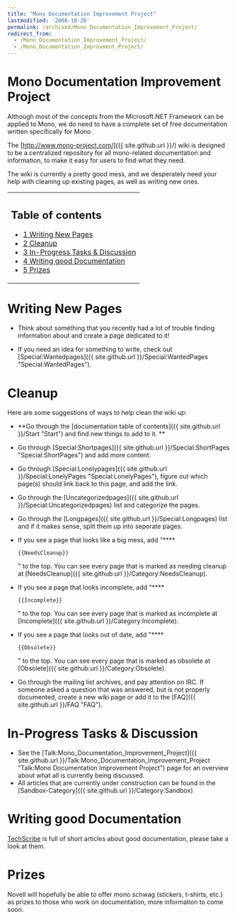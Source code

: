 ```yaml
---
title: "Mono Documentation Improvement Project"
lastmodified: '2008-10-20'
permalink: /archived/Mono_Documentation_Improvement_Project/
redirect_from:
  - /Mono_Documentation_Improvement_Project/
  - /Mono_Documentation_Improvment_Project/
---
```


Mono Documentation Improvement Project
======================================

 Although most of the concepts from the Microsoft.NET Framework can be applied to Mono, we do need to have a complete set of free documentation written specifically for Mono.

The [http://www.mono-project.com/]({{ site.github.url }}/) wiki is designed to be a centralized repository for all mono-related documentation and information, to make it easy for users to find what they need.

The wiki is currently a pretty good mess, and we desperately need your help with cleaning up existing pages, as well as writing new ones.

<table>
<col width="100%" />
<tbody>
<tr class="odd">
<td align="left"><h2>Table of contents</h2>
<ul>
<li><a href="#writing-new-pages">1 Writing New Pages</a></li>
<li><a href="#cleanup">2 Cleanup</a></li>
<li><a href="#in-progress-tasks--discussion">3 In-Progress Tasks &amp; Discussion</a></li>
<li><a href="#writing-good-documentation">4 Writing good Documentation</a></li>
<li><a href="#prizes">5 Prizes</a></li>
</ul></td>
</tr>
</tbody>
</table>

Writing New Pages
=================

-   Think about something that you recently had a lot of trouble finding information about and create a page dedicated to it!

-   If you need an idea for something to write, check out [Special:Wantedpages]({{ site.github.url }}/Special:WantedPages "Special:WantedPages").

Cleanup
=======

Here are some suggestions of ways to help clean the wiki up:

-   **Go through the [documentation table of contents]({{ site.github.url }}/Start "Start") and find new things to add to it.
    **
-   Go through [Special:Shortpages]({{ site.github.url }}/Special:ShortPages "Special:ShortPages") and add more content.
-   Go through [Special:Lonelypages]({{ site.github.url }}/Special:LonelyPages "Special:LonelyPages"), figure out which page(s) should link back to this page, and add the link.
-   Go through the [Uncategorizedpages]({{ site.github.url }}/Special:Uncategorizedpages) list and categorize the pages.
-   Go through the [Longpages]({{ site.github.url }}/Special:Longpages) list and if it makes sense, split them up into seporate pages.
-   If you see a page that looks like a big mess, add "****

    ``` nowiki
    {{NeedsCleanup}}
    ```

    " to the top.
    You can see every page that is marked as needing cleanup at [NeedsCleanup]({{ site.github.url }}/Category:NeedsCleanup).

-   If you see a page that looks incomplete, add "****

    ``` nowiki
    {{Incomplete}}
    ```

    " to the top.
    You can see every page that is marked as incomplete at [Incomplete]({{ site.github.url }}/Category:Incomplete).

-   If you see a page that looks out of date, add "****

    ``` nowiki
    {{Obsolete}}
    ```

    " to the top.
    You can see every page that is marked as obsolete at [Obsolete]({{ site.github.url }}/Category:Obsolete).

-   Go through the mailing list archives, and pay attention on IRC. If someone asked a question that was answered, but is not properly documented, create a new wiki page or add it to the [FAQ]({{ site.github.url }}/FAQ "FAQ").

In-Progress Tasks & Discussion
==============================

-   See the [Talk:Mono\_Documentation\_Improvement\_Project]({{ site.github.url }}/Talk:Mono_Documentation_Improvement_Project "Talk:Mono Documentation Improvement Project") page for an overview about what all is currently being discussed.
-   All articles that are currently under construction can be found in the [Sandbox-Category]({{ site.github.url }}/Category:Sandbox)

Writing good Documentation
==========================

[TechScribe](http://www.techscribe.co.uk/techw/articles.htm) is full of short articles about good documentation, please take a look at them.

Prizes
======

Novell will hopefully be able to offer mono schwag (stickers, t-shirts, etc.) as prizes to those who work on documentation, more information to come soon.

